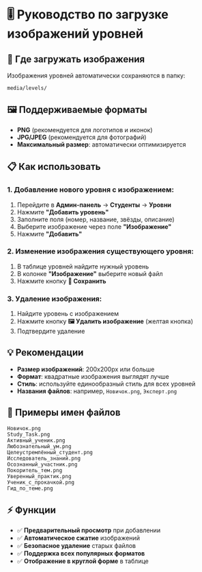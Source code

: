 # 🎚️ Руководство по загрузке изображений уровней

## 📍 Где загружать изображения

Изображения уровней автоматически сохраняются в папку:
```
media/levels/
```

## 🖼️ Поддерживаемые форматы

- **PNG** (рекомендуется для логотипов и иконок)
- **JPG/JPEG** (рекомендуется для фотографий)
- **Максимальный размер**: автоматически оптимизируется

## 📋 Как использовать

### 1. Добавление нового уровня с изображением:
1. Перейдите в **Админ-панель** → **Студенты** → **Уровни**
2. Нажмите **"Добавить уровень"**
3. Заполните поля (номер, название, звёзды, описание)
4. Выберите изображение через поле **"Изображение"**
5. Нажмите **"Добавить"**

### 2. Изменение изображения существующего уровня:
1. В таблице уровней найдите нужный уровень
2. В колонке **"Изображение"** выберите новый файл
3. Нажмите кнопку **💾 Сохранить**

### 3. Удаление изображения:
1. Найдите уровень с изображением
2. Нажмите кнопку **🖼️ Удалить изображение** (желтая кнопка)
3. Подтвердите удаление

## 💡 Рекомендации

- **Размер изображений**: 200x200px или больше
- **Формат**: квадратные изображения выглядят лучше
- **Стиль**: используйте единообразный стиль для всех уровней
- **Названия файлов**: например, `Новичок.png`, `Эксперт.png`

## 🎨 Примеры имен файлов

```
Новичок.png
Study_Task.png
Активный_ученик.png
Любознательный_ум.png
Целеустремлённый_студент.png
Исследователь_знаний.png
Осознанный_участник.png
Покоритель_тем.png
Уверенный_практик.png
Ученик_с_прокачкой.png
Гид_по_теме.png
```

## ⚡ Функции

- ✅ **Предварительный просмотр** при добавлении
- ✅ **Автоматическое сжатие** изображений
- ✅ **Безопасное удаление** старых файлов
- ✅ **Поддержка всех популярных форматов**
- ✅ **Отображение в круглой форме** в таблице 